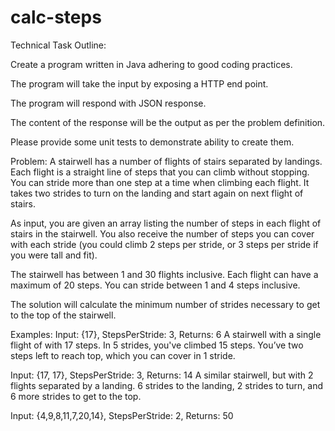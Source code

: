 # calc-steps

Technical Task Outline:

Create a program written in Java adhering to good coding practices.

The program will take the input by exposing a HTTP end point.

The program will respond with JSON response.

The content of the response will be the output as per the problem definition.

Please provide some unit tests to demonstrate ability to create them.

Problem:
A stairwell has a number of flights of stairs separated by landings. 
Each flight is a straight line of steps that you can climb without stopping.  You can stride more than one step at a time when climbing each flight.
It takes two strides to turn on the landing and start again on next flight of stairs.

As input, you are given an array listing the number of steps in each flight of stairs in the stairwell.  You also receive the number of steps you can cover with each stride (you could climb 2 steps per stride, or 3 steps per stride if you were tall and fit).

The stairwell has between 1 and 30 flights inclusive.  Each flight can have a maximum of 20 steps.  You can stride between 1 and 4 steps inclusive.

The solution will calculate the minimum number of strides necessary to get to the top of the stairwell.

Examples:
Input:  {17}, StepsPerStride: 3, Returns: 6
A stairwell with a single flight of with 17 steps. In 5 strides, you've climbed 15 steps. You’ve two steps left to reach top, which you can cover in 1 stride.

Input: {17, 17}, StepsPerStride: 3, Returns: 14
A similar stairwell, but with 2 flights separated by a landing. 6 strides to the landing, 2 strides to turn, and 6 more strides to get to the top.

Input: {4,9,8,11,7,20,14}, StepsPerStride: 2, Returns: 50
